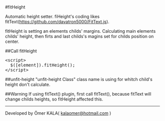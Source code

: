 #fitHeight

Automatic height setter. fiHeight's coding likes fitText(https://github.com/davatron5000/FitText.js).

fitHeight is setting an elements childs' margins. Calculating main elements childs' height, then firts and last childs's magins set for childs position on center.

##Call fitHeight
<pre>
&lt;script>
  $([element]).fitHeight();
&lt;/script>
</pre>

##unfit-height
"unfit-height Class" class name is using for whitch child's height don't calculate.

##Warning
If using fitText() plugin, first call fitText(), because fitText will change childs heights, so fitHeight affected this.

______
Developed by Ömer KALA( kalaomer@hotmail.com )
